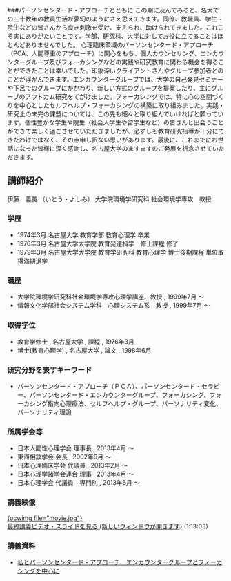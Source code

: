 
###パーソンセンタード・アプローチとともに
 この期に及んでみると、名大での三十数年の教員生活が夢幻のようにさえ思えてきます。同僚、教職員、学生・院生などの皆さんから良き刺激を受け、支えられ、助けられてきました。これこそ実にありがたいことです。学部、研究科、大学に対してお役に立てることはほとんどありませんでした。 心理臨床領域のパーソンセンタード・アプローチ（PCA、人間尊重のアプローチ）に関心をもち、個人カウンセリング、エンカウンターグループ及びフォーカシングなどの実践や研究教育に関わる機会を得ることができたことは幸いでした。印象深いクライアントさんやグループ参加者とのことが浮かんできます。エンカウンターグループでは、大学の自己発見セミナーや下呂でのグループにかかわり、新しい方式のグループを提案したり、主にグループのアウトカム研究をてがけました。フォーカシングでは、特に心の空間づくりを中心としたセルフヘルプ・フォーカシングの構築に取り組みました。実践・研究上の未完の課題については、この先も細々と取り組んでいければと願っています。個性豊かな学生や院生（社会人学生や留学生など）の皆さんと出会うことができて楽しく過ごさせていただきましたが、必ずしも教育研究指導が十分にできたわけではなく、その点申し訳ない思いがあります。最後に、これまでにお世話になった皆様に深く感謝し、名古屋大学のますますのご発展を祈念させていただきます。
## 講師紹介

伊藤　義美 （いとう・よしみ） 大学院環境学研究科 社会環境学専攻　教授 


### 学歴


  * 1974年3月 名古屋大学 教育学部 教育心理学 卒業
  * 1976年3月 名古屋大学大学院 教育発達科学　修士課程 修了
  * 1979年3月 名古屋大学大学院 教育学研究科 教育心理学 博士後期課程 単位取得満期退学


### 職歴


  * 大学院環境学研究科社会環境学専攻心理学講座、教授 , 1999年7月 ～
  * 情報文化学部社会システム学科　心理システム系　教授 , 1999年7月 ～


### 取得学位


  * 教育学修士 , 名古屋大学 , 課程 , 1976年3月
  * 博士(教育心理学) , 名古屋大学 , 論文 , 1998年6月


### 研究分野を表すキーワード


  * パーソンセンタード・アプローチ（ＰＣＡ）、パーソンセンタード・セラピー、パーソンセンタード・エンカウンターグループ、フォーカシング、フォーカシング指向心理療法、セルフヘルプ・グループ、パーソナリティ変化、パーソナリティ理論


### 所属学会等


  * 日本人間性心理学会 理事長 , 2013年4月 ～ 
  * 東海相談学会 会長 , 2002年9月 ～ 
  * 日本心理臨床学会 代議員 , 2013年2月 ～ 
  * 日本心理学諸学会連合 理事 , 2013年4月 ～ 
  * 日本心理学会 代議員　専門別 , 2013年6月 ～

### 講義映像


<a href="http://nuvideo.media.nagoya-u.ac.jp/embed/050795de92dd8bbe68309d22fde382cb5d5e7a3b/autostart/true/caption/true" target="blank">{ocwimg file="movie.jpg"}<br />最終講義ビデオ・スライドを見る (新しいウィンドウが開きます)</a> (1:13:03)  
### 講義資料
- [私とパーソンセンタード・アプローチ　エンカウンターグループとフォーカシングを中心に](/files/603/ito_yoshimi.pdf) 
